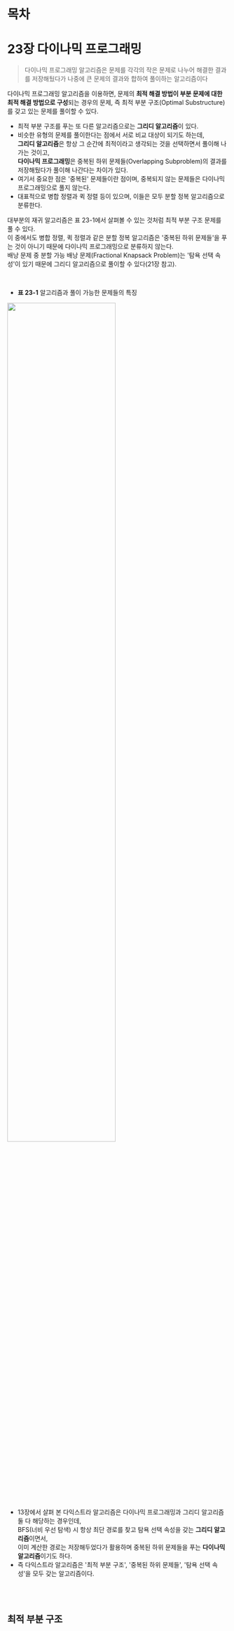 # 목차

# 23장 다이나믹 프로그래밍
> 다이나믹 프로그래밍 알고리즘은 문제를 각각의 작은 문제로 나누어 해결한 결과를 저장해뒀다가 나중에 큰 문제의 결과와 합하여 풀이하는 알고리즘이다

다이나믹 프로그래밍 알고리즘을 이용하면, 문제의 **최적 해결 방법이 부분 문제에 대한 최적 해결 방법으로 구성**되는 경우의 문제, 즉 최적 부분 구조(Optimal Substructure)를 갖고 있는 문제를 풀이할 수 있다.

* 최적 부분 구조를 푸는 또 다른 알고리즘으로는 **그리디 알고리즘**이 있다.<br>
* 비슷한 유형의 문제를 풀이한다는 점에서 서로 비교 대상이 되기도 하는데, <br>
**그리디 알고리즘**은 항상 그 순간에 최적이라고 생각되는 것을 선택하면서 풀이해 나가는 것이고,<br>
**다이나믹 프로그래밍**은 중복된 하위 문제들(Overlapping Subproblem)의 결과를 저장해뒀다가 풀이해 나간다는 차이가 있다.<br>
* 여기서 중요한 점은 '중복된' 문제들이란 점이며, 중복되지 않는 문제들은 다이나믹 프로그래밍으로 풀지 않는다.<br>
* 대표적으로 병합 정렬과 퀵 정렬 등이 있으며, 이들은 모두 분할 정복 알고리즘으로 분류한다.

대부분의 재귀 알고리즘은 표 23-1에서 살펴볼 수 있는 것처럼 최적 부분 구조 문제를 풀 수 있다.<br>
이 중에서도 병합 정렬, 퀵 정렬과 같은 분할 정복 알고리즘은 '중복된 하위 문제들'을 푸는 것이 아니기 때문에 다이나믹 프로그래밍으로 분류하지 않는다.<br>
배낭 문제 중 분할 가능 배낭 문제(Fractional Knapsack Problem)는 '탐욕 선택 속성'이 있기 때문에 그리디 알고리즘으로 풀이할 수 있다(21장 참고).

<br>

* **표 23-1** 알고리즘과 풀이 가능한 문제들의 특징

<img src="https://user-images.githubusercontent.com/55045377/134760237-2bbc048d-22dd-4551-8da3-85a295f5f8d7.png" width=70% height=70%>

* 13장에서 살펴 본 다익스트라 알고리즘은 다이나믹 프로그래밍과 그리디 알고리즘 둘 다 해당하는 경우인데, <br>
BFS(너비 우선 탐색) 시 항상 최단 경로를 찾고 탐욕 선택 속성을 갖는 **그리디 알고리즘**이면서, <br>
이미 계산한 경로는 저장해두었다가 활용하며 중복된 하위 문제들을 푸는 **다이나믹 알고리즘**이기도 하다.<br>
* 즉 다익스트라 알고리즘은 '최적 부분 구조', '중복된 하위 문제들', '탐욕 선택 속성'을 모두 갖는 알고리즘이다.

<br><br>

## 최적 부분 구조





















